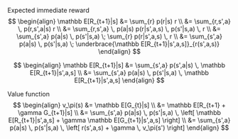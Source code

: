 Expected immediate reward 
$$
\begin{align}
    \mathbb E[R_{t+1}|s] &= \sum_{r} p(r|s) r \\
    &= \sum_{r,s',a} \, p(r,s',a|s) r \\
    &= \sum_{r,s',a} \, p(a|s) p(r|s',a,s) \, p(s'|s,a) \, r \\
    &= \sum_{s',a} p(a|s) \, p(s'|s,a) \; \sum_{r}  p(r|s',a,s) \, r \\
    &= \sum_{s',a} p(a|s) \, p(s'|s,a) \; \underbrace{\mathbb E[R_{t+1}|s',a,s]}_{r(s',a,s)}
\end{align}
$$

$$
\begin{align}
    \mathbb E[R_{t+1}|s] &= \sum_{s',a} p(s',a|s) \, \mathbb E[R_{t+1}|s',a,s]  \\
    &= \sum_{s',a} p(a|s) \, p(s'|s,a) \, \mathbb E[R_{t+1}|s',a,s] 
\end{align}
$$

Value function
$$
\begin{align}
    v_\pi(s) &= \mathbb E[G_{t}|s] \\
    &= \mathbb E[R_{t+1} + \gamma G_{t+1}|s] \\
    &= \sum_{s',a} p(a|s) \, p(s'|s,a) \, \left[ \mathbb E[R_{t+1}|s',a,s] + \gamma \mathbb E[G_{t+1}|s',a,s] \right] \\
    &= \sum_{s',a} p(a|s) \, p(s'|s,a) \, \left[ r(s',a,s) + \gamma \, v_\pi(s') \right] 
\end{align}
$$